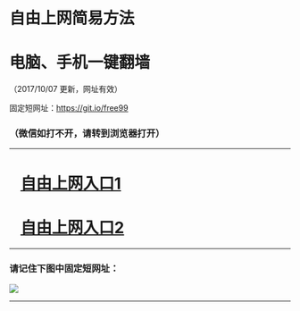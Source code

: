 ﻿# 自由上网简易方法

# 电脑、手机一键翻墙

（2017/10/07 更新，网址有效）

固定短网址：https://git.io/free99

### （微信如打不开，请转到浏览器打开）


***





# &nbsp;&nbsp; <a href="http://ft212764824.fwq-tz-1001.info/fwqtz01.html?t=1007001308 " target="_blank">自由上网入口1</a>
# &nbsp;&nbsp; <a href="http://ft1964625729.fwq-tz-1002.info/fwqtz02.html?t=10070017072 " target="_blank">自由上网入口2</a>
***

### 请记住下图中固定短网址：

<img src="https://s3-us-west-2.amazonaws.com/fwq-1001/yjfq-20170905okok.png" /> 


***

